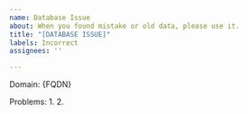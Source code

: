 ```yaml
---
name: Database Issue
about: When you found mistake or old data, please use it.
title: "[DATABASE ISSUE]"
labels: Incorrect
assignees: ''

---
```


Domain: {FQDN}

Problems:
1. 
2.
